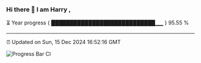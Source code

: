 ### Hi there 👋 I am Harry , 

⏳ Year progress { ████████████████████████████▁▁ } 95.55 %

---

⏰ Updated on Sun, 15 Dec 2024 16:52:16 GMT

![Progress Bar CI](https://github.com/duykhang68/duykhang68/workflows/Progress%20Bar%20CI/badge.svg)
